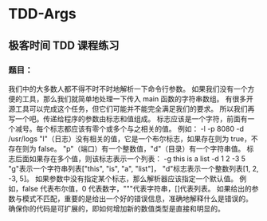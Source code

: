 # TDD-Args
## 极客时间 TDD 课程练习

### 题目：
我们中的大多数人都不得不时不时地解析一下命令行参数。 如果我们没有一个方便的工具，那么我们就简单地处理一下传入 main 函数的字符串数组。 有很多开源工具可以完成这个任务，但它们可能并不能完全满足我们的要求。
所以我们再写一个吧。传递给程序的参数由标志和值组成。 标志应该是一个字符，前面有一个减号。每个标志都应该有零个或多个与之相关的值。 例如： -l -p 8080 -d /usr/logs
"l"（日志）没有相关的值，它是一个布尔标志，如果存在则为 true，不存在则为 false。
"p"（端口）有一个整数值，"d"（目录）有一个字符串值。 标志后面如果存在多个值，则该标志表示一个列表： -g this is a list -d 1 2 -3 5
"g"表示一个字符串列表["this", "is", "a", "list"]，
"d"标志表示一个整数列表[1, 2, -3, 5]。 如果参数中没有指定某个标志，那么解析器应该指定一个默认值。 例如，false 代表布尔值，0 代表数字，"""代表字符串，[]代表列表。
如果给出的参数与模式不匹配，重要的是给出一个好的错误信息，准确地解释什么是错误的。 确保你的代码是可扩展的，即如何增加新的数值类型是直接和明显的。
